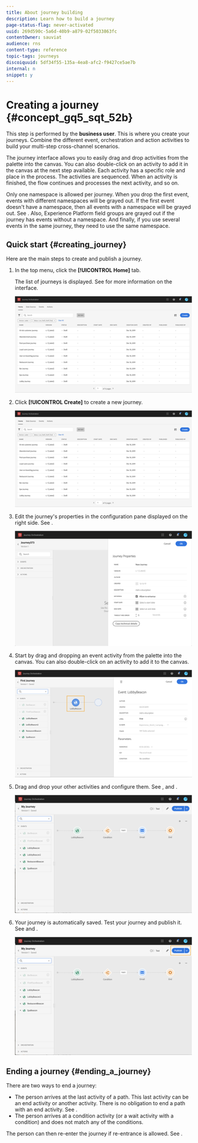```yaml
---
title: About journey building
description: Learn how to build a journey
page-status-flag: never-activated
uuid: 269d590c-5a6d-40b9-a879-02f5033863fc
contentOwner: sauviat
audience: rns
content-type: reference
topic-tags: journeys
discoiquuid: 5df34f55-135a-4ea8-afc2-f9427ce5ae7b
internal: n
snippet: y
---
```



# Creating a journey {#concept_gq5_sqt_52b}

This step is performed by the **business user**. This is where you create your journeys. Combine the different event, orchestration and action activities to build your multi-step cross-channel scenarios.

The journey interface allows you to easily drag and drop activities from the palette into the canvas. You can also double-click on an activity to add it in the canvas at the next step available. Each activity has a specific role and place in the process. The activities are sequenced. When an activity is finished, the flow continues and processes the next activity, and so on.

Only one namespace is allowed per journey. When you drop the first event, events with different namespaces will be grayed out. If the first event doesn't have a namespace, then all events with a namespace will be grayed out. See [](../event/selecting-the-namespace.md). Also, Experience Platform field groups are grayed out if the journey has events without a namespace. And finally, if you use several events in the same journey, they need to use the same namespace.

## Quick start {#creating_journey}

Here are the main steps to create and publish a journey.

1. In the top menu, click the **[!UICONTROL Home]** tab. 

    The list of journeys is displayed. See [](../building-journeys/using-the-journey-designer.md) for more information on the interface.

    ![](../assets/journey30.png)

1. Click **[!UICONTROL Create]** to create a new journey.

    ![](../assets/journey31.png)

1. Edit the journey's properties in the configuration pane displayed on the right side. See [](../building-journeys/changing-properties.md).

    ![](../assets/journey32.png)

1. Start by drag and dropping an event activity from the palette into the canvas. You can also double-click on an activity to add it to the canvas.

    ![](../assets/journey33.png)

1. Drag and drop your other activities and configure them. See [](../building-journeys/event-activities.md), [](../building-journeys/about-orchestration-activities.md) and [](../building-journeys/about-action-activities.md).

    ![](../assets/journey34.png)

1. Your journey is automatically saved. Test your journey and publish it. See [](../building-journeys/testing-the-journey.md) and [](../building-journeys/publishing-the-journey.md).

    ![](../assets/journey36.png)

## Ending a journey {#ending_a_journey}

There are two ways to end a journey:

* The person arrives at the last activity of a path. This last activity can be an end activity or another activity. There is no obligation to end a path with an end activity. See [](../building-journeys/end-activity.md).
* The person arrives at a condition activity (or a wait activity with a condition) and does not match any of the conditions.

The person can then re-enter the journey if re-entrance is allowed. See [](../building-journeys/changing-properties.md).
